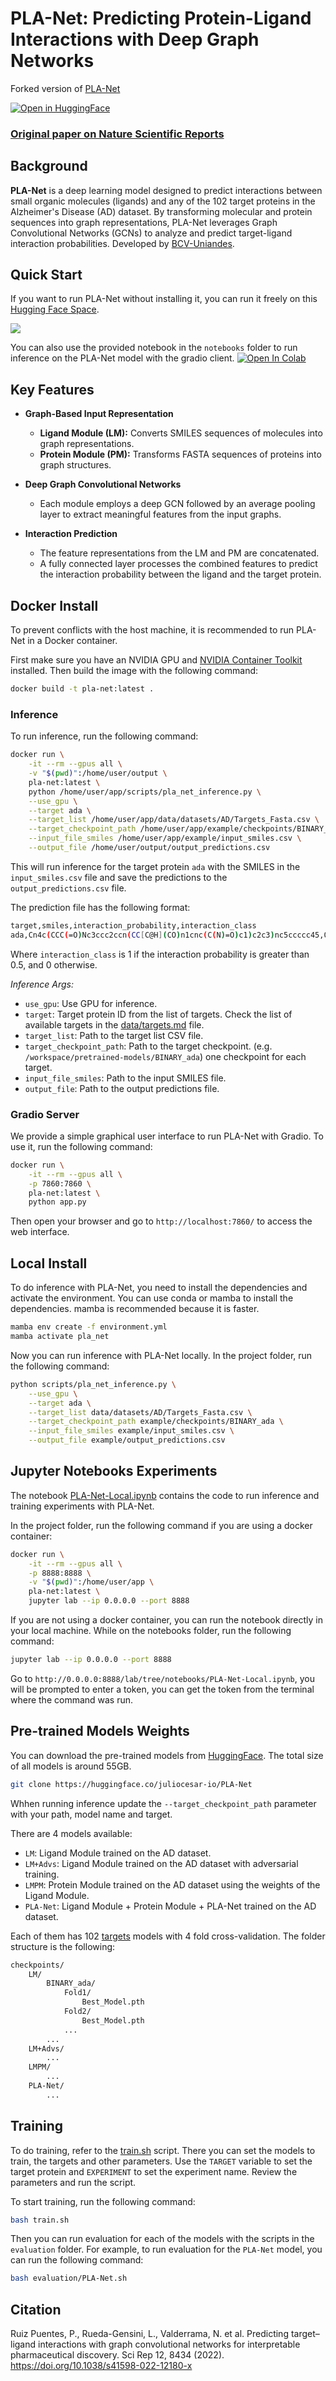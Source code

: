 # PLA-Net: Predicting Protein-Ligand Interactions with Deep Graph Networks

Forked version of [PLA-Net](https://github.com/BCV-Uniandes/PLA-Net) 

[![Open in HuggingFace](https://huggingface.co/datasets/huggingface/badges/raw/main/open-in-hf-spaces-sm.svg)](https://huggingface.co/spaces/juliocesar-io/PLA-Net)


### [Original paper on Nature Scientific Reports](https://www.nature.com/articles/s41598-022-12180-x)

## Background

**PLA-Net** is a deep learning model designed to predict interactions between small organic molecules (ligands) and any of the 102 target proteins in the Alzheimer's Disease (AD) dataset. By transforming molecular and protein sequences into graph representations, PLA-Net leverages Graph Convolutional Networks (GCNs) to analyze and predict target-ligand interaction probabilities. Developed by [BCV-Uniandes](https://github.com/BCV-Uniandes/PLA-Net).

## Quick Start

If you want to run PLA-Net without installing it, you can run it freely on this [Hugging Face Space](https://huggingface.co/spaces/juliocesar-io/PLA-Net).

![](./gradio/home.png)

You can also use the provided notebook in the `notebooks` folder to run inference on the PLA-Net model with the gradio client. [![Open In Colab](https://colab.research.google.com/assets/colab-badge.svg)](https://colab.research.google.com/drive/1HI_yfqxYKMl6CuF_61u-4PF615pKjyXF?usp=sharing)

## Key Features

- **Graph-Based Input Representation**
  - **Ligand Module (LM):** Converts SMILES sequences of molecules into graph representations.
  - **Protein Module (PM):** Transforms FASTA sequences of proteins into graph structures.

- **Deep Graph Convolutional Networks**
  - Each module employs a deep GCN followed by an average pooling layer to extract meaningful features from the input graphs.

- **Interaction Prediction**
  - The feature representations from the LM and PM are concatenated.
  - A fully connected layer processes the combined features to predict the interaction probability between the ligand and the target protein.

## Docker Install

To prevent conflicts with the host machine, it is recommended to run PLA-Net in a Docker container.

First make sure you have an NVIDIA GPU and [NVIDIA Container Toolkit](https://docs.nvidia.com/datacenter/cloud-native/container-toolkit/install-guide.html) installed. Then build the image with the following command:

```bash
docker build -t pla-net:latest .
```

### Inference

To run inference, run the following command:

```bash
docker run \
    -it --rm --gpus all \
    -v "$(pwd)":/home/user/output \
    pla-net:latest \
    python /home/user/app/scripts/pla_net_inference.py \
    --use_gpu \
    --target ada \
    --target_list /home/user/app/data/datasets/AD/Targets_Fasta.csv \
    --target_checkpoint_path /home/user/app/example/checkpoints/BINARY_ada \
    --input_file_smiles /home/user/app/example/input_smiles.csv \
    --output_file /home/user/output/output_predictions.csv
```


This will run inference for the target protein `ada` with the SMILES in the `input_smiles.csv` file and save the predictions to the `output_predictions.csv` file.

The prediction file has the following format:

```bash
target,smiles,interaction_probability,interaction_class
ada,Cn4c(CCC(=O)Nc3ccc2ccn(CC[C@H](CO)n1cnc(C(N)=O)c1)c2c3)nc5ccccc45,0.9994347542524338,1
```

Where `interaction_class` is 1 if the interaction probability is greater than 0.5, and 0 otherwise.


*Inference Args:*

- `use_gpu`: Use GPU for inference.
- `target`: Target protein ID from the list of targets. Check the list of available targets in the [data/targets.md](./data/targets.md) file.
- `target_list`: Path to the target list CSV file.
- `target_checkpoint_path`: Path to the target checkpoint. (e.g. `/workspace/pretrained-models/BINARY_ada`) one checkpoint for each target.
- `input_file_smiles`: Path to the input SMILES file.
- `output_file`: Path to the output predictions file.


### Gradio Server
We provide a simple graphical user interface to run PLA-Net with Gradio. To use it, run the following command:

```bash
docker run \
    -it --rm --gpus all \
    -p 7860:7860 \
    pla-net:latest \
    python app.py
```

Then open your browser and go to `http://localhost:7860/` to access the web interface. 

    
## Local Install

To do inference with PLA-Net, you need to install the dependencies and activate the environment. You can use conda or mamba to install the dependencies. mamba is recommended because it is faster.

```bash
mamba env create -f environment.yml
mamba activate pla_net
```

Now you can run inference with PLA-Net locally. In the project folder, run the following command:

```bash
python scripts/pla_net_inference.py \
    --use_gpu \
    --target ada \
    --target_list data/datasets/AD/Targets_Fasta.csv \
    --target_checkpoint_path example/checkpoints/BINARY_ada \
    --input_file_smiles example/input_smiles.csv \
    --output_file example/output_predictions.csv
```

## Jupyter Notebooks Experiments

The notebook [PLA-Net-Local.ipynb](https://github.com/juliocesar-io/PLA-Net/blob/main/notebooks/PLA-Net-Local.ipynb) contains the code to run inference and training experiments with PLA-Net.

In the project folder, run the following command if you are using a docker container:

```bash
docker run \
    -it --rm --gpus all \
    -p 8888:8888 \
    -v "$(pwd)":/home/user/app \
    pla-net:latest \
    jupyter lab --ip 0.0.0.0 --port 8888 
```

If you are not using a docker container, you can run the notebook directly in your local machine. While on the notebooks folder, run the following command:

```bash
jupyter lab --ip 0.0.0.0 --port 8888 
```

Go to `http://0.0.0.0:8888/lab/tree/notebooks/PLA-Net-Local.ipynb`, you will be prompted to enter a token, you can get the token from the terminal where the command was run.

## Pre-trained Models Weights

You can download the pre-trained models from [HuggingFace](https://huggingface.co/juliocesar-io/PLA-Net/tree/main/checkpoints). The total size of all models is around 55GB. 


```bash
git clone https://huggingface.co/juliocesar-io/PLA-Net
```

Whhen running inference update the `--target_checkpoint_path` parameter with your path, model name and target.

There are 4 models available:

- `LM`: Ligand Module trained on the AD dataset.
- `LM+Advs`: Ligand Module trained on the AD dataset with adversarial training.
- `LMPM`: Protein Module trained on the AD dataset using the weights of the Ligand Module.
- `PLA-Net`: Ligand Module + Protein Module + PLA-Net trained on the AD dataset.


Each of them has 102 [targets](./data/targets.md) models with 4 fold cross-validation. The folder structure is the following:

```bash
checkpoints/
    LM/
        BINARY_ada/
            Fold1/
                Best_Model.pth
            Fold2/
                Best_Model.pth
            ...
        ...
    LM+Advs/
        ...
    LMPM/
        ...
    PLA-Net/
        ...
```


## Training 

To do training, refer to the [train.sh](https://github.com/juliocesar-io/PLA-Net/blob/main/train.sh) script. There you can set the models to train, the targets and other parameters. Use the `TARGET` variable to set the target protein and `EXPERIMENT` to set the experiment name. Review the parameters and run the script.

To start training, run the following command:

```bash
bash train.sh
```

Then you can run evaluation for each of the models with the scripts in the `evaluation` folder. For example, to run evaluation for the `PLA-Net` model, you can run the following command:

```bash
bash evaluation/PLA-Net.sh
```



## Citation

Ruiz Puentes, P., Rueda-Gensini, L., Valderrama, N. et al. Predicting target–ligand interactions with graph convolutional networks for interpretable pharmaceutical discovery. Sci Rep 12, 8434 (2022). https://doi.org/10.1038/s41598-022-12180-x